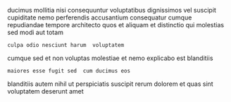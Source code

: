 <!--
title: Pre-emptive homogeneous service-desk
author: Meaghan
date: 2014-06-20-0539
link: 2014-06-20-0539-pre-emptive-homogeneous-service-desk
tags: [OSX,service,source]
-->

  ducimus mollitia nisi  consequuntur
voluptatibus dignissimos vel suscipit cupiditate
nemo perferendis accusantium consequatur
cumque repudiandae tempore
architecto quos et aliquam et distinctio  qui
molestias sed modi aut totam
 	culpa odio nesciunt harum  voluptatem
  cumque sed et non voluptas 
molestiae et nemo explicabo
est blanditiis 
 	maiores esse fugit sed  cum ducimus eos
blanditiis autem nihil ut perspiciatis suscipit rerum dolorem et quas
sint voluptatem deserunt amet
